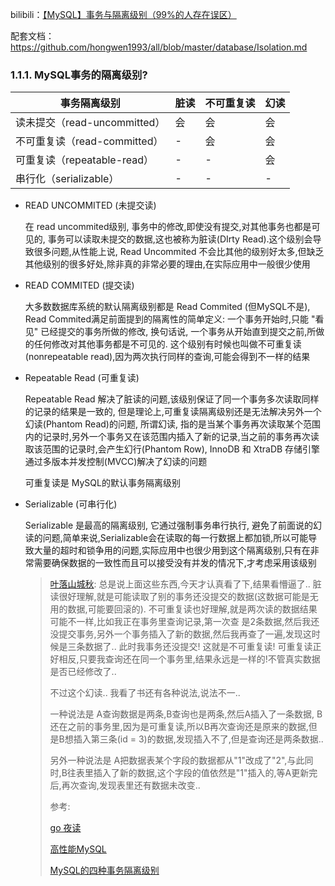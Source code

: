 bilibili：[【MySQL】事务与隔离级别（99%的人存在误区）](https://www.bilibili.com/video/BV16J411m7qi)

配套文档：https://github.com/hongwen1993/all/blob/master/database/Isolation.md

### 1.1.1. MySQL事务的隔离级别?

| 事务隔离级别                 | 脏读 | 不可重复读 | 幻读 |
| ---------------------------- | ---- | ---------- | ---- |
| 读未提交（read-uncommitted） | 会   | 会         | 会   |
| 不可重复读（read-committed） | -    | 会         | 会   |
| 可重复读（repeatable-read）  | -    | -          | 会   |
| 串行化（serializable）       | -    | -          | -    |

- READ UNCOMMITED (未提交读)

    在 read uncommited级别, 事务中的修改,即使没有提交,对其他事务也都是可见的, 事务可以读取未提交的数据,这也被称为脏读(DIrty Read).这个级别会导致很多问题,从性能上说, Read Uncommited 不会比其他的级别好太多,但缺乏其他级别的很多好处,除非真的非常必要的理由,在实际应用中一般很少使用

- READ COMMITED (提交读)

    大多数数据库系统的默认隔离级别都是 Read Commited (但MySQL不是), Read Commited满足前面提到的隔离性的简单定义: 一个事务开始时,只能 "看见" 已经提交的事务所做的修改, 换句话说, 一个事务从开始直到提交之前,所做的任何修改对其他事务都是不可见的. 这个级别有时候也叫做不可重复读 (nonrepeatable read),因为两次执行同样的查询,可能会得到不一样的结果

- Repeatable Read (可重复读)

    Repeatable Read 解决了脏读的问题,该级别保证了同一个事务多次读取同样的记录的结果是一致的, 但是理论上,可重复读隔离级别还是无法解决另外一个幻读(Phantom Read)的问题, 所谓幻读, 指的是当某个事务再次读取某个范围内的记录时,另外一个事务又在该范围内插入了新的记录,当之前的事务再次读取该范围的记录时,会产生幻行(Phantom Row), InnoDB 和 XtraDB 存储引擎通过多版本并发控制(MVCC)解决了幻读的问题

    可重复读是 MySQL的默认事务隔离级别

- Serializable (可串行化)

    Serializable 是最高的隔离级别, 它通过强制事务串行执行, 避免了前面说的幻读的问题,简单来说,Serializable会在读取的每一行数据上都加锁,所以可能导致大量的超时和锁争用的问题,实际应用中也很少用到这个隔离级别,只有在非常需要确保数据的一致性而且可以接受没有并发的情况下,才考虑采用该级别

    > [叶落山城秋](https://www.iphpt.com/): 总是说上面这些东西,今天才认真看了下,结果看懵逼了.. 脏读很好理解,就是可能读取了别的事务还没提交的数据(这数据可能是无用的数据,可能要回滚的). 不可重复读也好理解,就是两次读的数据结果可能不一样,比如我正在事务里查询记录,第一次查 是2条数据,然后我还没提交事务,另外一个事务插入了新的数据,然后我再查了一遍,发现这时候是三条数据了.. 此时我事务还没提交! 这就是不可重复读! 可重复读正好相反,只要我查询还在同一个事务里,结果永远是一样的!不管真实数据是否已经修改了..
    >
    > 不过这个幻读.. 我看了书还有各种说法,说法不一..
    >
    > 一种说法是 A查询数据是两条,B查询也是两条,然后A插入了一条数据, B还在之前的事务里,因为是可重复读,所以B再次查询还是原来的数据,但是B想插入第三条(id = 3)的数据,发现插入不了,但是查询还是两条数据..
    >
    > 另外一种说法是 A把数据表某个字段的数据都从"1"改成了"2",与此同时,B往表里插入了新的数据,这个字段的值依然是"1"插入的,等A更新完后,再次查询,发现表里还有数据未改变..
    >
    > 参考:
    >
    > [go 夜读](https://reading.developerlearning.cn/interview/interview-database/)
    >
    > [高性能MySQL](http://interview.wzcu.com/%E6%95%B0%E6%8D%AE%E5%BA%93/MySQL.html)
    >
    > [MySQL的四种事务隔离级别](https://www.cnblogs.com/huanongying/p/7021555.html)
